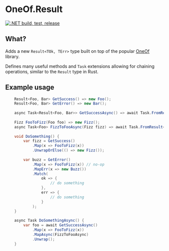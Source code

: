 # OneOf.Result

[![.NET build, test, release](https://github.com/Lindronics/OneOf.Result/actions/workflows/build_and_release.yml/badge.svg)](https://github.com/Lindronics/OneOf.Result/actions/workflows/build_and_release.yml)

## What?

Adds a new `Result<TOk, TErr>` type built on top of the popular [OneOf](https://github.com/mcintyre321/OneOf) library.

Defines many useful methods and `Task` extensions allowing for chaining operations, similar to the `Result` type in Rust.

## Example usage

```csharp
    Result<Foo, Bar> GetSuccess() => new Foo();
    Result<Foo, Bar> GetError() => new Bar();
    
    async Task<Result<Foo, Bar>> GetSuccessAsync() => await Task.FromResult(new Foo());
    
    Fizz FooToFizz(Foo foo) => new Fizz();
    async Task<Foo> FizzToFooAsync(Fizz fizz) => await Task.FromResult<Foo>(new Foo());
    
    void DoSomething() {
        var fizz = GetSuccess()
            .Map(x => FooToFizz(x))
            .UnwrapOrElse(() => new Fizz());
            
        var buzz = GetError()
            .Map(x => FooToFizz(x)) // no-op
            .MapErr(x => new Buzz())
            .Match(
                ok => {
                    // do something
                },
                err => {
                    // do something
                } 
            );
    }
    
    async Task DoSomethingAsync() {
        var foo = await GetSuccessAsync()
            .Map(x => FooToFizz(x))
            .MapAsync(FizzToFooAsync)
            .Unwrap();
    }
```